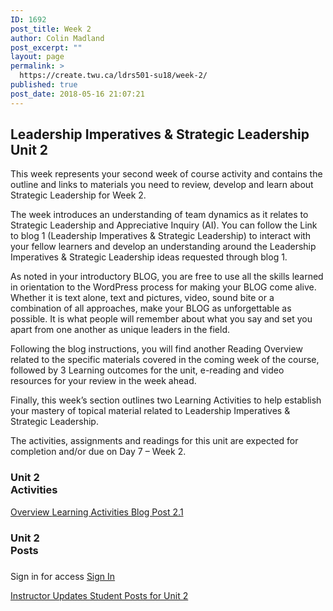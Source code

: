 ```yaml
---
ID: 1692
post_title: Week 2
author: Colin Madland
post_excerpt: ""
layout: page
permalink: >
  https://create.twu.ca/ldrs501-su18/week-2/
published: true
post_date: 2018-05-16 21:07:21
---
```

<!--themify_builder_static-->

<h2>Leadership Imperatives & Strategic Leadership<br/>Unit 2</h2>

This week represents your second week of course activity and contains the outline and links to materials you need to review, develop and learn about Strategic Leadership for Week 2. </p>

The week introduces an understanding of team dynamics as it relates to Strategic Leadership and Appreciative Inquiry (AI). You can follow the Link to blog 1 (Leadership Imperatives &#038; Strategic Leadership) to interact with your fellow learners and develop an understanding around the Leadership Imperatives &#038; Strategic Leadership ideas requested through blog 1.

As noted in your introductory BLOG, you are free to use all the skills learned in orientation to the WordPress process for making your BLOG come alive. Whether it is text alone, text and pictures, video, sound bite or a combination of all approaches, make your BLOG as unforgettable as possible. It is what people will remember about what you say and set you apart from one another as unique leaders in the field.

Following the blog instructions, you will find another Reading Overview related to the specific materials covered in the coming week of the course, followed by 3 Learning outcomes for the unit, e-reading and video resources for your review in the week ahead.

Finally, this week&#8217;s section outlines two Learning Activities to help establish your mastery of topical material related to Leadership Imperatives &#038; Strategic Leadership.

The activities, assignments and readings for this unit are expected for completion and/or due on Day 7 &#8211; Week 2.

<h3>Unit 2<br/>Activities</h3>

<a href="https://create.twu.ca/ldrs501-su18/unit-2/"> Overview </a> <a href="https://create.twu.ca/ldrs501-su18/unit-2-learning-activity-learning-notes/"> Learning Activities </a> <a href="https://create.twu.ca/ldrs501-su18/week-2-blog-1-leadership-imperatives-strategic-leadership/"> Blog Post 2.1 </a>

<h3>Unit 2<br/>Posts</h3>

<h3></h3>

Sign in for access 
 <a href="https://create.twu.ca/wp-admin"> Sign In </a>

<a href="https://create.twu.ca/ldrs501-su18/category/u2-updates"> Instructor Updates </a> <a href="https://create.twu.ca/ldrs501-su18/unit-2-learning-activity-learning-notes/"> Student Posts for Unit 2 </a><!--/themify_builder_static-->
